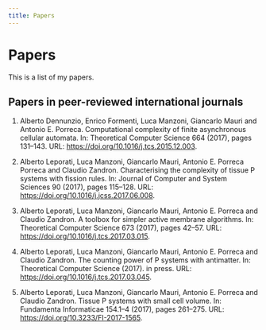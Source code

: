 ```yaml
---
title: Papers
---
```


Papers
======

This is a list of my papers.

Papers in peer-reviewed international journals
----------------------------------------------

1. Alberto Dennunzio, Enrico Formenti, Luca Manzoni, Giancarlo Mauri and Antonio E. Porreca. Computational complexity of finite asynchronous cellular automata. In: Theoretical Computer Science 664 (2017), pages 131–143. URL: <https://doi.org/10.1016/j.tcs.2015.12.003>.

1. Alberto Leporati, Luca Manzoni, Giancarlo Mauri, Antonio E. Porreca Porreca and Claudio Zandron. Characterising the complexity of tissue P systems with fission rules. In: Journal of Computer and System Sciences 90 (2017), pages 115–128. URL: <https://doi.org/10.1016/j.jcss.2017.06.008>.

1. Alberto Leporati, Luca Manzoni, Giancarlo Mauri, Antonio E. Porreca and Claudio Zandron. A toolbox for simpler active membrane algorithms. In: Theoretical Computer Science 673 (2017), pages 42–57. URL: <https://doi.org/10.1016/j.tcs.2017.03.015>.

1. Alberto Leporati, Luca Manzoni, Giancarlo Mauri, Antonio E. Porreca and Claudio Zandron. The counting power of P systems with antimatter. In: Theoretical Computer Science (2017). in press. URL: <https://doi.org/10.1016/j.tcs.2017.03.045>.

1. Alberto Leporati, Luca Manzoni, Giancarlo Mauri, Antonio E. Porreca and Claudio Zandron. Tissue P systems with small cell volume. In: Fundamenta Informaticae 154.1–4 (2017), pages 261–275. URL: <https://doi.org/10.3233/FI-2017-1565>.
